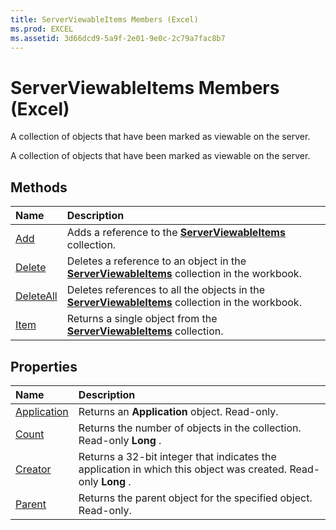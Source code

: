 ```yaml
---
title: ServerViewableItems Members (Excel)
ms.prod: EXCEL
ms.assetid: 3d66dcd9-5a9f-2e01-9e0c-2c79a7fac8b7
---
```



# ServerViewableItems Members (Excel)
A collection of objects that have been marked as viewable on the server.

A collection of objects that have been marked as viewable on the server.


## Methods



|**Name**|**Description**|
|:-----|:-----|
|[Add](serverviewableitems-add-method-excel.md)|Adds a reference to the  **[ServerViewableItems](serverviewableitems-object-excel.md)** collection.|
|[Delete](serverviewableitems-delete-method-excel.md)|Deletes a reference to an object in the  **[ServerViewableItems](serverviewableitems-object-excel.md)** collection in the workbook.|
|[DeleteAll](serverviewableitems-deleteall-method-excel.md)|Deletes references to all the objects in the  **[ServerViewableItems](serverviewableitems-object-excel.md)** collection in the workbook.|
|[Item](serverviewableitems-item-method-excel.md)|Returns a single object from the  **[ServerViewableItems](serverviewableitems-object-excel.md)** collection.|

## Properties



|**Name**|**Description**|
|:-----|:-----|
|[Application](serverviewableitems-application-property-excel.md)|Returns an  **Application** object. Read-only.|
|[Count](serverviewableitems-count-property-excel.md)|Returns the number of objects in the collection. Read-only  **Long** .|
|[Creator](serverviewableitems-creator-property-excel.md)|Returns a 32-bit integer that indicates the application in which this object was created. Read-only  **Long** .|
|[Parent](serverviewableitems-parent-property-excel.md)|Returns the parent object for the specified object. Read-only.|

